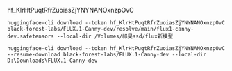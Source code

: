 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

```shell
huggingface-cli download --token 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 black-forest-labs/FLUX.1-Canny-dev/resolve/main/flux1-canny-dev.safetensors --local-dir /Volumes/祁昊ssd/flux新模型
```

```shell
huggingface-cli download --token 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 --resume-download black-forest-labs/FLUX.1-Canny-dev --local-dir D:\Downloads\FLUX.1-Canny-dev
```

